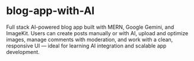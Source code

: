 # blog-app-with-AI
Full stack AI-powered blog app built with MERN, Google Gemini, and ImageKit. Users can create posts manually or with AI, upload and optimize images, manage comments with moderation, and work with a clean, responsive UI — ideal for learning AI integration and scalable app development.
